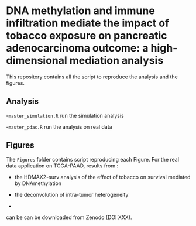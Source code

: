 # DNA methylation and immune infiltration mediate the impact of tobacco exposure on pancreatic adenocarcinoma outcome: a high-dimensional mediation analysis

This repository contains all the script to reproduce the analysis and the figures.

## Analysis

-`master_simulation.R` run the simulation analysis

-`master_pdac.R` run the analysis on real data

## Figures

The `Figures` folder contains script reproducing each Figure. For the real data application on TCGA-PAAD, results from :

- the HDMAX2-surv analysis of the effect of tobacco on survival mediated by DNAmethylation
  
- the deconvolution of intra-tumor heterogeneity
- 
can be can be downloaded from Zenodo (DOI XXX).
